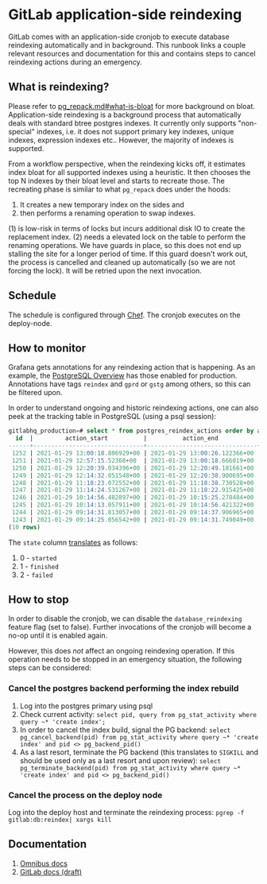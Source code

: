# GitLab application-side reindexing

GitLab comes with an application-side cronjob to execute database reindexing automatically and in background. This runbook links a couple relevant resources and documentation for this and contains steps to cancel reindexing actions during an emergency.

## What is reindexing?

Please refer to [pg_repack.md#what-is-bloat](pg_repack.md#what-is-bloat) for more background on bloat. Application-side reindexing is a background process that automatically deals with standard btree postgres indexes. It currently only supports "non-special" indexes, i.e. it does not support primary key indexes, unique indexes, expression indexes etc.. However, the majority of indexes is supported.

From a workflow perspective, when the reindexing kicks off, it estimates index bloat for all supported indexes using a heuristic. It then chooses the top N indexes by their bloat level and starts to recreate those. The recreating phase is similar to what `pg_repack` does under the hoods:

1. It creates a new temporary index on the sides and
1. then performs a renaming operation to swap indexes.

(1) is low-risk in terms of locks but incurs additional disk IO to create the replacement index. (2) needs a elevated lock on the table to perform the renaming operations. We have guards in place, so this does not end up stalling the site for a longer period of time. If this guard doesn't work out, the process is cancelled and cleaned up automatically (so we are not forcing the lock). It will be retried upon the next invocation.

## Schedule

The schedule is configured through [Chef](https://ops.gitlab.net/gitlab-cookbooks/chef-repo/-/blob/master/roles/gprd-base-deploy-node.json#L112). The cronjob executes on the deploy-node.

## How to monitor

Grafana gets annotations for any reindexing action that is happening. As an example, the [PostgreSQL Overview](https://dashboards.gitlab.net/d/000000144/postgresql-overview?orgId=1) has those enabled for production. Annotations have tags `reindex` and `gprd` or `gstg` among others, so this can be filtered upon.

In order to understand ongoing and historic reindexing actions, one can also peek at the tracking table in PostgreSQL (using a psql session):

```sql
gitlabhq_production=# select * from postgres_reindex_actions order by action_start desc limit 10;
  id  |         action_start          |          action_end           | ondisk_size_bytes_start | ondisk_size_bytes_end | state |                         index_identifier                          | bloat_estimate_bytes_start
------+-------------------------------+-------------------------------+-------------------------+-----------------------+-------+-------------------------------------------------------------------+----------------------------
 1252 | 2021-01-29 13:00:18.806929+00 | 2021-01-29 13:00:26.122366+00 |               156024832 |              75317248 |     1 | public.index_projects_on_last_repository_check_failed             |                   80945152
 1251 | 2021-01-29 12:57:15.52368+00  | 2021-01-29 13:00:18.666019+00 |               806748160 |             800751616 |     1 | public.index_ci_builds_on_auto_canceled_by_id                     |                  326344704
 1250 | 2021-01-29 12:20:39.034396+00 | 2021-01-29 12:20:49.181661+00 |               163807232 |             161005568 |     1 | public.index_label_links_on_target_id_and_target_type             |                    9543680
 1249 | 2021-01-29 12:14:32.051548+00 | 2021-01-29 12:20:38.900695+00 |              2526797824 |            2544500736 |     1 | public.index_notes_on_discussion_id                               |                  190005248
 1248 | 2021-01-29 11:18:23.072552+00 | 2021-01-29 11:18:38.730528+00 |               123117568 |             112795648 |     1 | public.index_merge_requests_on_created_at                         |                   10723328
 1247 | 2021-01-29 11:14:24.531267+00 | 2021-01-29 11:18:22.915425+00 |              2256084992 |            2244321280 |     1 | public.index_ci_builds_on_commit_id_and_type_and_name_and_ref     |                  185147392
 1246 | 2021-01-29 10:14:56.482897+00 | 2021-01-29 10:15:25.278484+00 |               180912128 |             180207616 |     1 | public.index_issues_on_project_id_and_closed_at                   |                   50782208
 1245 | 2021-01-29 10:14:13.057911+00 | 2021-01-29 10:14:56.421322+00 |               537165824 |             536363008 |     1 | public.index_ci_pipelines_on_project_id_and_ref_and_status_and_id |                   66338816
 1244 | 2021-01-29 09:14:31.813057+00 | 2021-01-29 09:14:37.906965+00 |                76464128 |              75309056 |     1 | public.index_project_pages_metadata_on_artifacts_archive_id       |                   31367168
 1243 | 2021-01-29 09:14:25.056542+00 | 2021-01-29 09:14:31.749049+00 |                76832768 |              75309056 |     1 | public.index_project_pages_metadata_on_pages_deployment_id        |                   31506432
(10 rows)
```

The `state` column [translates](https://gitlab.com/gitlab-org/gitlab/-/blob/master/lib/gitlab/database/reindexing/reindex_action.rb#L10) as follows:
1. 0 - `started`
1. 1 - `finished`
1. 2 - `failed`

## How to stop

In order to disable the cronjob, we can disable the `database_reindexing` feature flag (set to false). Further invocations of the cronjob will become a no-op until it is enabled again.

However, this does *not* affect an ongoing reindexing operation. If this operation needs to be stopped in an emergency situation, the following steps can be considered:

### Cancel the postgres backend performing the index rebuild

1. Log into the postgres primary using psql
1. Check current activity: `select pid, query from pg_stat_activity where query ~* 'create index';`
1. In order to cancel the index build, signal the PG backend: `select pg_cancel_backend(pid) from pg_stat_activity where query ~* 'create index' and pid <> pg_backend_pid()`
1. As a last resort, terminate the PG backend (this translates to `SIGKILL` and should be used only as a last resort and upon review): `select pg_terminate_backend(pid) from pg_stat_activity where query ~* 'create index' and pid <> pg_backend_pid()`

### Cancel the process on the deploy node

Log into the deploy host and terminate the reindexing process: `pgrep -f gitlab:db:reindex| xargs kill`

## Documentation

1. [Omnibus docs](https://docs.gitlab.com/omnibus/settings/database.html#automatic-database-reindexing)
1. [GitLab docs (draft)](https://gitlab.com/gitlab-org/gitlab/-/merge_requests/50369)

